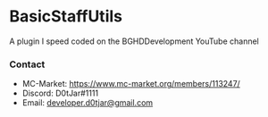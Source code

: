 # BasicStaffUtils
A plugin I speed coded on the BGHDDevelopment YouTube channel 

### Contact

- MC-Market: https://www.mc-market.org/members/113247/
- Discord: D0tJar#1111
- Email: developer.d0tjar@gmail.com
